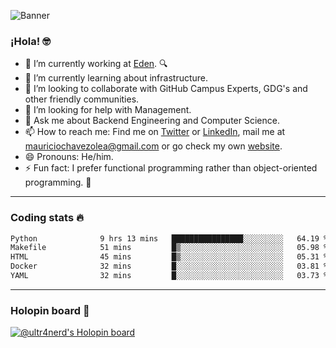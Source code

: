 ![Banner](banner.gif)
### ¡Hola! 🤓

- 🔭 I’m currently working at [Eden](https://edenmed.com/). 🔍
- 🌱 I’m currently learning about infrastructure.
- 👯 I’m looking to collaborate with GitHub Campus Experts, GDG's and other friendly communities.
- 🤔 I’m looking for help with Management.
- 💬 Ask me about Backend Engineering and Computer Science.
- 📫 How to reach me: Find me on [Twitter](https://twitter.com/ultr4nerd) or [LinkedIn](https://www.linkedin.com/in/ultr4nerd), mail me at [mauriciochavezolea@gmail.com](mailto:mauriciochavezolea@gmail.com) or go check my own [website](https://mauriciochavez.dev).
- 😄 Pronouns: He/him. 
- ⚡ Fun fact: I prefer functional programming rather than object-oriented programming. 🤭
---

### Coding stats 🔥

<!--START_SECTION:waka-->

```txt
Python              9 hrs 13 mins   ████████████████░░░░░░░░░   64.19 %
Makefile            51 mins         █▒░░░░░░░░░░░░░░░░░░░░░░░   05.98 %
HTML                45 mins         █▒░░░░░░░░░░░░░░░░░░░░░░░   05.31 %
Docker              32 mins         █░░░░░░░░░░░░░░░░░░░░░░░░   03.81 %
YAML                32 mins         █░░░░░░░░░░░░░░░░░░░░░░░░   03.73 %
```

<!--END_SECTION:waka-->

---

### Holopin board 🦖

[![@ultr4nerd's Holopin board](https://holopin.me/ultr4nerd)](https://holopin.io/@ultr4nerd)
